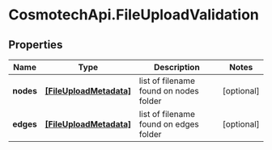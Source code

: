 # CosmotechApi.FileUploadValidation

## Properties

Name | Type | Description | Notes
------------ | ------------- | ------------- | -------------
**nodes** | [**[FileUploadMetadata]**](FileUploadMetadata.md) | list of filename found on nodes folder | [optional] 
**edges** | [**[FileUploadMetadata]**](FileUploadMetadata.md) | list of filename found on edges folder | [optional] 


